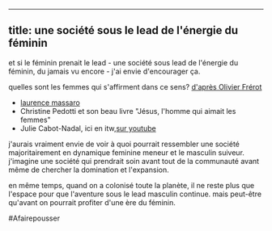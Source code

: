 
---
title: une société sous le lead de l'énergie du féminin
---

et si le féminin prenait le lead - une société sous lead de l'énergie du féminin, du jamais vu encore - j'ai envie d'encourager ça.

quelles sont les femmes qui s'affirment dans ce sens? [d'après Olivier Frérot](https://app.shortwave.com/m/m-32e72aaa-8464-4bbe-baa0-7f6bd01fac4b)

- [laurence massaro](https://www.editions-laurencemassaro.com/produit/quest-ce-qui-arrive-a-la-femme/)
- Christine Pedotti et son beau livre "Jésus, l'homme qui aimait les femmes"
- Julie Cabot-Nadal, ici en itw,[sur youtube](https://www.youtube.com/watch?v=97SegiRs7y8&t=1039s)

j'aurais vraiment envie de voir à quoi pourrait ressembler une société majoritairement en dynamique feminine meneur et le masculin suiveur.
j'imagine une société qui prendrait soin avant tout de la communauté avant même de chercher la domination et l'expansion.

en même temps, quand on a colonisé toute la planète, il ne reste plus que l'espace pour que l'aventure sous le lead masculin continue. mais peut-être qu'avant on pourrait profiter d'une ère du féminin.

#Afairepousser 